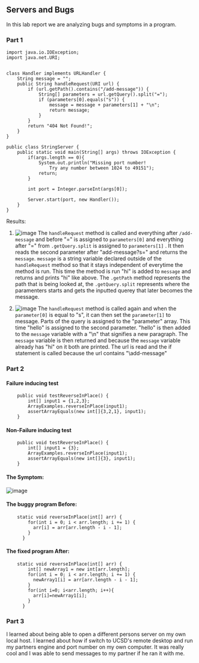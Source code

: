 ## Servers and Bugs
In this lab report we are analyzing bugs and symptoms in a program.
### Part 1
    import java.io.IOException;
    import java.net.URI;


    class Handler implements URLHandler {
        String message = "";
        public String handleRequest(URI url) {
            if (url.getPath().contains("/add-message")) {
                String[] parameters = url.getQuery().split("=");
                if (parameters[0].equals("s")) {
                    message = message + parameters[1] + "\n";
                    return message;
                }
            }
            return "404 Not Found!";
        }
    }

    public class StringServer {
        public static void main(String[] args) throws IOException {
            if(args.length == 0){
                System.out.println("Missing port number! 
                    Try any number between 1024 to 49151");
                return;
            }

            int port = Integer.parseInt(args[0]);

            Server.start(port, new Handler());
        }
    }

Results:

1) ![image](https://user-images.githubusercontent.com/108198218/215370682-01cb8d5f-0823-4b81-90a6-80e43b164496.png)
The `handleRequest` method is called and everything after `/add-message` and before "=" is assigned to `parameters[0]` and everything after "=" from `.getQuery.split` is assigned to `parameters[1]` . It then reads the second parameter after "add-message?s=" and returns the `message`. `message` is a string variable declared outside of the `handleRequest` method so that it stays independent of everytime the method is run. This time the method is run "hi" is added to `message` and returns and prints "hi" like above. The `.getPath` method represents the path that is being looked at, the `.getQuery.split` represents where the paramenters starts and gets the inputted querey that later becomes the message. 

2) ![image](https://user-images.githubusercontent.com/108198218/215370954-97353604-7317-4946-904a-8bbda27b632d.png)
The `handleRequest` method is called again and when the `parameter[0]` is equal to "s", it can then set the `parameter[1]` to message. Parts of the query is assigned to the "parameter" array. This time "hello" is assigned to the second parameter. "hello" is then added to the `message` variable with a "\n" that signifies a new paragraph. The `message` variable is then returned and because the `message` variable already has "hi" on it both are printed. The url is read and the if statement is called because the url contains "\add-message"

### Part 2
#### Failure inducing test
        public void testReverseInPlace() {
            int[] input1 = {1,2,3};
            ArrayExamples.reverseInPlace(input1);
            assertArrayEquals(new int[]{3,2,1}, input1);
        }
        
#### Non-Failure inducing test
        public void testReverseInPlace() {
            int[] input1 = {3};
            ArrayExamples.reverseInPlace(input1);
            assertArrayEquals(new int[]{3}, input1);
        }
        
#### The Symptom:
![image](https://user-images.githubusercontent.com/108198218/215376362-55305602-3aad-437e-8a58-f2905717dee8.png)

#### The buggy program Before:
        static void reverseInPlace(int[] arr) {
            for(int i = 0; i < arr.length; i += 1) {
              arr[i] = arr[arr.length - i - 1];
            }
          }
          
#### The fixed program After:
        static void reverseInPlace(int[] arr) {
            int[] newArray1 = new int[arr.length];
            for(int i = 0; i < arr.length; i += 1) {
              newArray1[i] = arr[arr.length - i - 1];
            }
            for(int i=0; i<arr.length; i++){
              arr[i]=newArray1[i];
            }
          }
          
### Part 3
I learned about being able to open a different persons server on my own local host. I learned about how if switch to UCSD's remote desktop and run my partners engine and port number on my own computer. It was really cool and I was able to send messages to my partner if he ran it with me.
